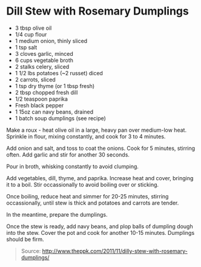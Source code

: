 Dill Stew with Rosemary Dumplings
=================================

- 3 tbsp olive oil
- 1/4 cup flour
- 1 medium onion, thinly sliced
- 1 tsp salt
- 3 cloves garlic, minced
- 6 cups vegetable broth
- 2 stalks celery, sliced
- 1 1/2 lbs potatoes (~2 russet) diced
- 2 carrots, sliced
- 1 tsp dry thyme (or 1 tbsp fresh)
- 2 tbsp chopped fresh dill
- 1/2 teaspoon paprika
- Fresh black pepper
- 1 15oz can navy beans, drained
- 1 batch soup dumplings (see recipe)

Make a roux - heat olive oil in a large, heavy pan over medium-low heat. Sprinkle in flour, mixing constantly, and cook for 3 to 4 minutes.

Add onion and salt, and toss to coat the onions. Cook for 5 minutes, stirring often. Add garlic and stir for another 30 seconds.

Pour in broth, whisking constantly to avoid clumping.

Add vegetables, dill, thyme, and paprika. Increase heat and cover, bringing it to a boil. Stir occassionally to avoid boiling over or sticking.

Once boiling, reduce heat and simmer for 20-25 minutes, stirring occassionally, until stew is thick and potatoes and carrots are tender.

In the meantime, prepare the dumplings.

Once the stew is ready, add navy beans, and plop balls of dumpling dough into the stew. Cover the pot and cook for another 10-15 minutes. Dumplings should be firm.

> Source: http://www.theppk.com/2011/11/dilly-stew-with-rosemary-dumplings/
